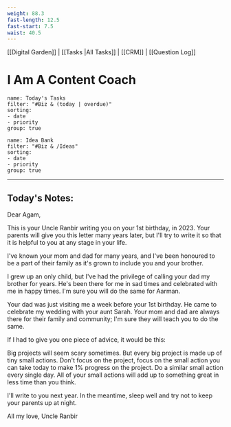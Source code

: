 ```yaml
---
weight: 88.3
fast-length: 12.5
fast-start: 7.5
waist: 40.5
---
```

[[Digital Garden]] | [[Tasks |All Tasks]] | [[CRM]] | [[Question Log]]

# I Am A Content Coach

```todoist
name: Today's Tasks
filter: "#Biz & (today | overdue)" 
sorting: 
- date 
- priority 
group: true 
```

```todoist
name: Idea Bank
filter: "#Biz & /Ideas" 
sorting: 
- date 
- priority
group: true 
```
---
## Today's Notes:

Dear Agam,

This is your Uncle Ranbir writing you on your 1st birthday, in 2023. Your parents will give you this letter many years later, but I'll try to write it so that it is helpful to you at any stage in your life.

I've known your mom and dad for many years, and I've been honoured to be a part of their family as it's grown to include you and your brother.

I grew up an only child, but I've had the privilege of calling your dad my brother for years. He's been there for me in sad times and celebrated with me in happy times. I'm sure you will do the same for Aarman.

Your dad was just visiting me a week before your 1st birthday. He came to celebrate my wedding with your aunt Sarah. Your mom and dad are always there for their family and community; I'm sure they will teach you to do the same.

If I had to give you one piece of advice, it would be this:

Big projects will seem scary sometimes. But every big project is made up of tiny small actions. Don't focus on the project, focus on the small action you can take today to make 1% progress on the project. Do a similar small action every single day. All of your small actions will add up to something great in less time than you think.

I'll write to you next year. In the meantime, sleep well and try not to keep your parents up at night.

All my love,
Uncle Ranbir
